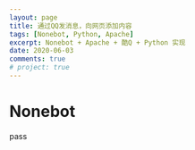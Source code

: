 ```yaml
---
layout: page
title: 通过QQ发消息，向网页添加内容
tags: [Nonebot, Python, Apache]
excerpt: Nonebot + Apache + 酷Q + Python 实现
date: 2020-06-03
comments: true
# project: true
---
```


# Nonebot

pass
